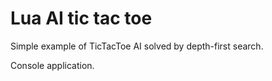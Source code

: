 Lua AI tic tac toe
==========

Simple example of TicTacToe AI solved by depth-first search.

Console application.
